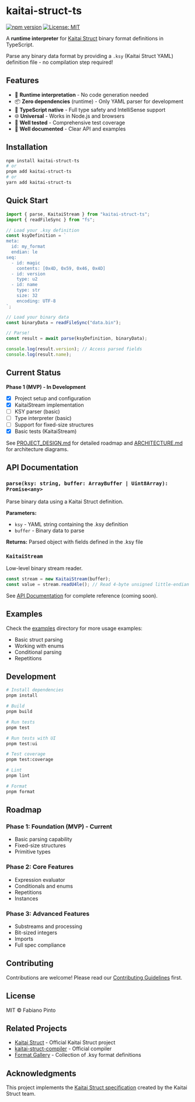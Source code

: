 # kaitai-struct-ts

[![npm version](https://badge.fury.io/js/kaitai-struct-ts.svg)](https://www.npmjs.com/package/kaitai-struct-ts)
[![License: MIT](https://img.shields.io/badge/License-MIT-yellow.svg)](https://opensource.org/licenses/MIT)

A **runtime interpreter** for [Kaitai Struct](https://kaitai.io/) binary format definitions in TypeScript.

Parse any binary data format by providing a `.ksy` (Kaitai Struct YAML) definition file - no compilation step required!

## Features

- 🚀 **Runtime interpretation** - No code generation needed
- 📦 **Zero dependencies** (runtime) - Only YAML parser for development
- 🎯 **TypeScript native** - Full type safety and IntelliSense support
- 🌐 **Universal** - Works in Node.js and browsers
- 🧪 **Well tested** - Comprehensive test coverage
- 📖 **Well documented** - Clear API and examples

## Installation

```bash
npm install kaitai-struct-ts
# or
pnpm add kaitai-struct-ts
# or
yarn add kaitai-struct-ts
```

## Quick Start

```typescript
import { parse, KaitaiStream } from "kaitai-struct-ts";
import { readFileSync } from "fs";

// Load your .ksy definition
const ksyDefinition = `
meta:
  id: my_format
  endian: le
seq:
  - id: magic
    contents: [0x4D, 0x59, 0x46, 0x4D]
  - id: version
    type: u2
  - id: name
    type: str
    size: 32
    encoding: UTF-8
`;

// Load your binary data
const binaryData = readFileSync("data.bin");

// Parse!
const result = await parse(ksyDefinition, binaryData);

console.log(result.version); // Access parsed fields
console.log(result.name);
```

## Current Status

**Phase 1 (MVP) - In Development**

- [x] Project setup and configuration
- [x] KaitaiStream implementation
- [ ] KSY parser (basic)
- [ ] Type interpreter (basic)
- [ ] Support for fixed-size structures
- [x] Basic tests (KaitaiStream)

See [PROJECT_DESIGN.md](./PROJECT_DESIGN.md) for detailed roadmap and [ARCHITECTURE.md](./docs/ARCHITECTURE.md) for architecture diagrams.

## API Documentation

### `parse(ksy: string, buffer: ArrayBuffer | Uint8Array): Promise<any>`

Parse binary data using a Kaitai Struct definition.

**Parameters:**

- `ksy` - YAML string containing the .ksy definition
- `buffer` - Binary data to parse

**Returns:** Parsed object with fields defined in the .ksy file

### `KaitaiStream`

Low-level binary stream reader.

```typescript
const stream = new KaitaiStream(buffer);
const value = stream.readU4le(); // Read 4-byte unsigned little-endian integer
```

See [API Documentation](./docs/api.md) for complete reference (coming soon).

## Examples

Check the [examples](./examples) directory for more usage examples:

- Basic struct parsing
- Working with enums
- Conditional parsing
- Repetitions

## Development

```bash
# Install dependencies
pnpm install

# Build
pnpm build

# Run tests
pnpm test

# Run tests with UI
pnpm test:ui

# Test coverage
pnpm test:coverage

# Lint
pnpm lint

# Format
pnpm format
```

## Roadmap

### Phase 1: Foundation (MVP) - Current

- Basic parsing capability
- Fixed-size structures
- Primitive types

### Phase 2: Core Features

- Expression evaluator
- Conditionals and enums
- Repetitions
- Instances

### Phase 3: Advanced Features

- Substreams and processing
- Bit-sized integers
- Imports
- Full spec compliance

## Contributing

Contributions are welcome! Please read our [Contributing Guidelines](./CONTRIBUTING.md) first.

## License

MIT © Fabiano Pinto

## Related Projects

- [Kaitai Struct](https://kaitai.io/) - Official Kaitai Struct project
- [kaitai-struct-compiler](https://github.com/kaitai-io/kaitai_struct_compiler) - Official compiler
- [Format Gallery](https://formats.kaitai.io/) - Collection of .ksy format definitions

## Acknowledgments

This project implements the [Kaitai Struct specification](https://doc.kaitai.io/) created by the Kaitai Struct team.
